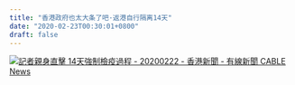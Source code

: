 ```yaml
---
title: "香港政府也太大条了吧·返港自行隔离14天"
date: "2020-02-23T00:30:01+0800"
draft: false
---
```

[![記者親身直擊 14天強制檢疫過程 - 20200222 - 香港新聞 - 有線新聞 CABLE News](https://i3.ytimg.com/vi/tFliC0XoF50/maxresdefault.jpg)](https://www.youtube.com/watch?v=tFliC0XoF50)
